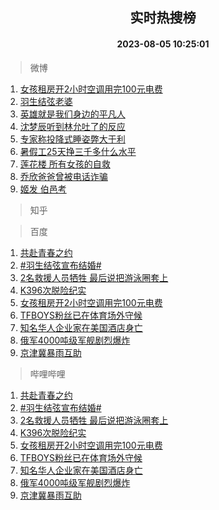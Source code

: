 <div align="center"><h2>实时热搜榜</h2><h4>2023-08-05 10:25:01</h4></div>

> 微博  

1. [女孩租房开2小时空调用完100元电费](https://s.weibo.com/weibo?q=%23%E5%A5%B3%E5%AD%A9%E7%A7%9F%E6%88%BF%E5%BC%802%E5%B0%8F%E6%97%B6%E7%A9%BA%E8%B0%83%E7%94%A8%E5%AE%8C100%E5%85%83%E7%94%B5%E8%B4%B9%23&t=31&band_rank=1&Refer=top)<br />
2. [羽生结弦老婆](https://s.weibo.com/weibo?q=%23%E7%BE%BD%E7%94%9F%E7%BB%93%E5%BC%A6%E8%80%81%E5%A9%86%23&t=31&band_rank=2&Refer=top)<br />
3. [英雄就是我们身边的平凡人](https://s.weibo.com/weibo?q=%23%E8%8B%B1%E9%9B%84%E5%B0%B1%E6%98%AF%E6%88%91%E4%BB%AC%E8%BA%AB%E8%BE%B9%E7%9A%84%E5%B9%B3%E5%87%A1%E4%BA%BA%23&t=31&band_rank=3&Refer=top)<br />
4. [沈梦辰听到林允吐了的反应](https://s.weibo.com/weibo?q=%23%E6%B2%88%E6%A2%A6%E8%BE%B0%E5%90%AC%E5%88%B0%E6%9E%97%E5%85%81%E5%90%90%E4%BA%86%E7%9A%84%E5%8F%8D%E5%BA%94%23&t=31&band_rank=4&Refer=top)<br />
5. [专家称投降式睡姿弊大于利](https://s.weibo.com/weibo?q=%23%E4%B8%93%E5%AE%B6%E7%A7%B0%E6%8A%95%E9%99%8D%E5%BC%8F%E7%9D%A1%E5%A7%BF%E5%BC%8A%E5%A4%A7%E4%BA%8E%E5%88%A9%23&t=31&band_rank=5&Refer=top)<br />
6. [暑假工25天挣三千多什么水平](https://s.weibo.com/weibo?q=%23%E6%9A%91%E5%81%87%E5%B7%A525%E5%A4%A9%E6%8C%A3%E4%B8%89%E5%8D%83%E5%A4%9A%E4%BB%80%E4%B9%88%E6%B0%B4%E5%B9%B3%23&t=31&band_rank=6&Refer=top)<br />
7. [莲花楼 所有女孩的自救](https://s.weibo.com/weibo?q=%E8%8E%B2%E8%8A%B1%E6%A5%BC%20%E6%89%80%E6%9C%89%E5%A5%B3%E5%AD%A9%E7%9A%84%E8%87%AA%E6%95%91&t=31&band_rank=7&Refer=top)<br />
8. [乔欣爸爸曾被电话诈骗](https://s.weibo.com/weibo?q=%23%E4%B9%94%E6%AC%A3%E7%88%B8%E7%88%B8%E6%9B%BE%E8%A2%AB%E7%94%B5%E8%AF%9D%E8%AF%88%E9%AA%97%23&t=31&band_rank=8&Refer=top)<br />
9. [姬发 伯邑考](https://s.weibo.com/weibo?q=%E5%A7%AC%E5%8F%91%20%E4%BC%AF%E9%82%91%E8%80%83&t=31&band_rank=9&Refer=top)<br />

> 知乎  


> 百度  

1. [共赴青春之约](https://www.baidu.com/s?wd=%E5%85%B1%E8%B5%B4%E9%9D%92%E6%98%A5%E4%B9%8B%E7%BA%A6&sa=fyb_news&rsv_dl=fyb_news)<br />
2. [#羽生结弦宣布结婚#](https://www.baidu.com/s?wd=%23%E7%BE%BD%E7%94%9F%E7%BB%93%E5%BC%A6%E5%AE%A3%E5%B8%83%E7%BB%93%E5%A9%9A%23&sa=fyb_news&rsv_dl=fyb_news)<br />
3. [2名救援人员牺牲 最后说把游泳圈套上](https://www.baidu.com/s?wd=2%E5%90%8D%E6%95%91%E6%8F%B4%E4%BA%BA%E5%91%98%E7%89%BA%E7%89%B2+%E6%9C%80%E5%90%8E%E8%AF%B4%E6%8A%8A%E6%B8%B8%E6%B3%B3%E5%9C%88%E5%A5%97%E4%B8%8A&sa=fyb_news&rsv_dl=fyb_news)<br />
4. [K396次脱险纪实](https://www.baidu.com/s?wd=K396%E6%AC%A1%E8%84%B1%E9%99%A9%E7%BA%AA%E5%AE%9E&sa=fyb_news&rsv_dl=fyb_news)<br />
5. [女孩租房开2小时空调用完100元电费](https://www.baidu.com/s?wd=%E5%A5%B3%E5%AD%A9%E7%A7%9F%E6%88%BF%E5%BC%802%E5%B0%8F%E6%97%B6%E7%A9%BA%E8%B0%83%E7%94%A8%E5%AE%8C100%E5%85%83%E7%94%B5%E8%B4%B9&sa=fyb_news&rsv_dl=fyb_news)<br />
6. [TFBOYS粉丝已在体育场外守候](https://www.baidu.com/s?wd=TFBOYS%E7%B2%89%E4%B8%9D%E5%B7%B2%E5%9C%A8%E4%BD%93%E8%82%B2%E5%9C%BA%E5%A4%96%E5%AE%88%E5%80%99&sa=fyb_news&rsv_dl=fyb_news)<br />
7. [知名华人企业家在美国酒店身亡](https://www.baidu.com/s?wd=%E7%9F%A5%E5%90%8D%E5%8D%8E%E4%BA%BA%E4%BC%81%E4%B8%9A%E5%AE%B6%E5%9C%A8%E7%BE%8E%E5%9B%BD%E9%85%92%E5%BA%97%E8%BA%AB%E4%BA%A1&sa=fyb_news&rsv_dl=fyb_news)<br />
8. [俄军4000吨级军舰剧烈爆炸](https://www.baidu.com/s?wd=%E4%BF%84%E5%86%9B4000%E5%90%A8%E7%BA%A7%E5%86%9B%E8%88%B0%E5%89%A7%E7%83%88%E7%88%86%E7%82%B8&sa=fyb_news&rsv_dl=fyb_news)<br />
9. [京津冀暴雨互助](https://www.baidu.com/s?wd=%E4%BA%AC%E6%B4%A5%E5%86%80%E6%9A%B4%E9%9B%A8%E4%BA%92%E5%8A%A9&sa=fyb_news&rsv_dl=fyb_news)<br />

> 哔哩哔哩  

1. [共赴青春之约](https://www.baidu.com/s?wd=%E5%85%B1%E8%B5%B4%E9%9D%92%E6%98%A5%E4%B9%8B%E7%BA%A6&sa=fyb_news&rsv_dl=fyb_news)<br />
2. [#羽生结弦宣布结婚#](https://www.baidu.com/s?wd=%23%E7%BE%BD%E7%94%9F%E7%BB%93%E5%BC%A6%E5%AE%A3%E5%B8%83%E7%BB%93%E5%A9%9A%23&sa=fyb_news&rsv_dl=fyb_news)<br />
3. [2名救援人员牺牲 最后说把游泳圈套上](https://www.baidu.com/s?wd=2%E5%90%8D%E6%95%91%E6%8F%B4%E4%BA%BA%E5%91%98%E7%89%BA%E7%89%B2+%E6%9C%80%E5%90%8E%E8%AF%B4%E6%8A%8A%E6%B8%B8%E6%B3%B3%E5%9C%88%E5%A5%97%E4%B8%8A&sa=fyb_news&rsv_dl=fyb_news)<br />
4. [K396次脱险纪实](https://www.baidu.com/s?wd=K396%E6%AC%A1%E8%84%B1%E9%99%A9%E7%BA%AA%E5%AE%9E&sa=fyb_news&rsv_dl=fyb_news)<br />
5. [女孩租房开2小时空调用完100元电费](https://www.baidu.com/s?wd=%E5%A5%B3%E5%AD%A9%E7%A7%9F%E6%88%BF%E5%BC%802%E5%B0%8F%E6%97%B6%E7%A9%BA%E8%B0%83%E7%94%A8%E5%AE%8C100%E5%85%83%E7%94%B5%E8%B4%B9&sa=fyb_news&rsv_dl=fyb_news)<br />
6. [TFBOYS粉丝已在体育场外守候](https://www.baidu.com/s?wd=TFBOYS%E7%B2%89%E4%B8%9D%E5%B7%B2%E5%9C%A8%E4%BD%93%E8%82%B2%E5%9C%BA%E5%A4%96%E5%AE%88%E5%80%99&sa=fyb_news&rsv_dl=fyb_news)<br />
7. [知名华人企业家在美国酒店身亡](https://www.baidu.com/s?wd=%E7%9F%A5%E5%90%8D%E5%8D%8E%E4%BA%BA%E4%BC%81%E4%B8%9A%E5%AE%B6%E5%9C%A8%E7%BE%8E%E5%9B%BD%E9%85%92%E5%BA%97%E8%BA%AB%E4%BA%A1&sa=fyb_news&rsv_dl=fyb_news)<br />
8. [俄军4000吨级军舰剧烈爆炸](https://www.baidu.com/s?wd=%E4%BF%84%E5%86%9B4000%E5%90%A8%E7%BA%A7%E5%86%9B%E8%88%B0%E5%89%A7%E7%83%88%E7%88%86%E7%82%B8&sa=fyb_news&rsv_dl=fyb_news)<br />
9. [京津冀暴雨互助](https://www.baidu.com/s?wd=%E4%BA%AC%E6%B4%A5%E5%86%80%E6%9A%B4%E9%9B%A8%E4%BA%92%E5%8A%A9&sa=fyb_news&rsv_dl=fyb_news)<br />
